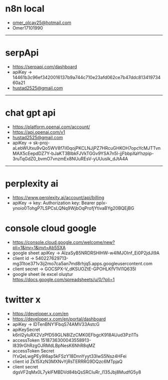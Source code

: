 # n8n local
*  omer_olcay25@hotmail.com
*  Omer17101990

----
# serpApi
* https://serpapi.com/dashboard
* apiKey → 14461b3c96ef3420016137b9a744c710e23afd062ce7b47ddc81341973460a21
* hustad2525@gmail.com

----
# chat gpt api
* https://platform.openai.com/account/
* https://api.openai.com/v1
* hustad2525@gmail.com
* apiKey → 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

---
# perplexity ai
* https://www.perplexity.ai/account/api/billing
* apiKey → key: Authorization key: Bearer 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

# console cloud google
* https://console.cloud.google.com/welcome/new?pli=1&inv=1&invt=Ab5SXA
* google sheet apiKey → AIzaSyB5NRDRSHlHW-w4lMJOInf_Ei0P2jdJI9A
* client id → 540227629713-mg31toe371v3ij2mo7ca5an7md8rhjq5.apps.googleusercontent.com
* client secret → 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
* google sheet ile excel oluştur https://docs.google.com/spreadsheets/u/0/?pli=1

# twitter x
* https://developer.x.com/en
* https://developer.x.com/en/portal/dashboard
* apiKey → lDTenBNY1FbqS74AMV33AstcG
* apiKeySecret k6ril2yIuRX2VzPfD59GLN8lZzCMK0EFbgcK918AUud3Pzi1Ts
* accessToken 1518736300043558913-I839rGhRzgOJRMdLBpNesK6NhR8qMZ
* accessToken Secret lYxQeLwgPEy9I6ap5kFSzY18DnnYyyt33lwS5Nsz4HFei
* client id Zk15XzN3MXNvYjRsTERRRG9DQzc6MTpjaQ
* client secret dgsVF2qMx0L7yklFMBDVd84bQsSRCIuRr_l135Jbj8MudfG5y8



